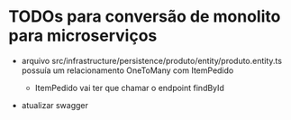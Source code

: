 # TODOs para conversão de monolito para microserviços

* arquivo src/infrastructure/persistence/produto/entity/produto.entity.ts possuía um relacionamento OneToMany com ItemPedido
  * ItemPedido vai ter que chamar o endpoint findById 

* atualizar swagger

